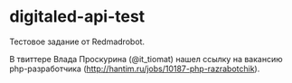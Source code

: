 digitaled-api-test
==================

Тестовое задание от Redmadrobot.

В твиттере Влада Проскурина (@it_tiomat)
нашел ссылку на вакансию php-разработчика (http://hantim.ru/jobs/10187-php-razrabotchik).
